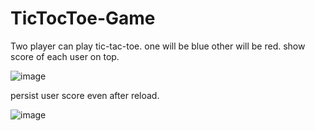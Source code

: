 # TicTocToe-Game

Two player can play tic-tac-toe.
one will be blue other will be red.
show score of each user on top.

![image](https://github.com/RITIK-0104/TicTocToe-Game/assets/77242223/b8810714-cd6e-4f2a-9d37-b04a6307be7f)

persist user score even after reload.


![image](https://github.com/RITIK-0104/TicTocToe-Game/assets/77242223/4c7ba41e-3354-49ea-b693-81e4c7272db3)
